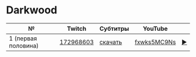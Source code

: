 # Darkwood

| № | Twitch | Субтитры | YouTube |  |
| --- | --- | --- | --- | --- |
| 1 (первая половина) | [172968603](https://www.twitch.tv/videos/172968603) | [скачать](../chats/v172968603.ass) | [fxwks5MC9Ns](https://www.youtube.com/watch?v=fxwks5MC9Ns) | [▶](../src/player.html?v=fxwks5MC9Ns&s=172968603) |
